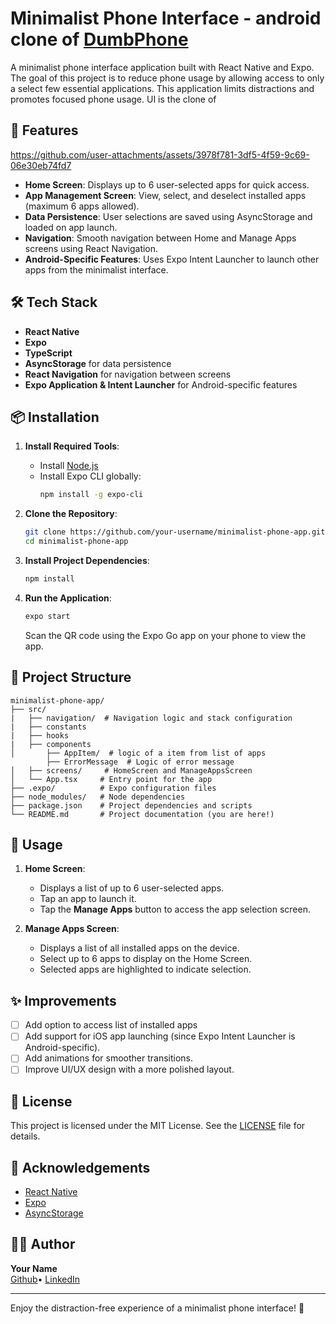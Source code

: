 # Minimalist Phone Interface  - android clone of [DumbPhone](https://dumbphone.so/)

A minimalist phone interface application built with React Native and Expo. The goal of this project is to reduce phone usage by allowing access to only a select few essential applications. This application limits distractions and promotes focused phone usage.
UI is the clone of 
## 🚀 Features






https://github.com/user-attachments/assets/3978f781-3df5-4f59-9c69-06e30eb74fd7






- **Home Screen**: Displays up to 6 user-selected apps for quick access.
- **App Management Screen**: View, select, and deselect installed apps (maximum 6 apps allowed).
- **Data Persistence**: User selections are saved using AsyncStorage and loaded on app launch.
- **Navigation**: Smooth navigation between Home and Manage Apps screens using React Navigation.
- **Android-Specific Features**: Uses Expo Intent Launcher to launch other apps from the minimalist interface.

## 🛠️ Tech Stack

- **React Native**
- **Expo**
- **TypeScript**
- **AsyncStorage** for data persistence
- **React Navigation** for navigation between screens
- **Expo Application & Intent Launcher** for Android-specific features

## 📦 Installation

1. **Install Required Tools**:
   - Install [Node.js](https://nodejs.org/)
   - Install Expo CLI globally:
     ```bash
     npm install -g expo-cli
     ```

2. **Clone the Repository**:
   ```bash
   git clone https://github.com/your-username/minimalist-phone-app.git
   cd minimalist-phone-app
   ```

3. **Install Project Dependencies**:
   ```bash
   npm install
   ```

4. **Run the Application**:
   ```bash
   expo start
   ```
   Scan the QR code using the Expo Go app on your phone to view the app.

## 📂 Project Structure
```
minimalist-phone-app/
├── src/
|   ├── navigation/  # Navigation logic and stack configuration
|   ├── constants
|   ├── hooks
|   ├── components
│       ├── AppItem/  # logic of a item from list of apps
        ├── ErrorMessage  # Logic of error message
│   ├── screens/     # HomeScreen and ManageAppsScreen
│   └── App.tsx     # Entry point for the app
├── .expo/          # Expo configuration files
├── node_modules/   # Node dependencies
├── package.json    # Project dependencies and scripts
└── README.md       # Project documentation (you are here!)
```

## 📜 Usage

1. **Home Screen**:
   - Displays a list of up to 6 user-selected apps.
   - Tap an app to launch it.
   - Tap the **Manage Apps** button to access the app selection screen.

2. **Manage Apps Screen**:
   - Displays a list of all installed apps on the device.
   - Select up to 6 apps to display on the Home Screen.
   - Selected apps are highlighted to indicate selection.


## ✨ Improvements
- [ ] Add option to access list of installed apps
- [ ] Add support for iOS app launching (since Expo Intent Launcher is Android-specific).
- [ ] Add animations for smoother transitions.
- [ ] Improve UI/UX design with a more polished layout.

## 📘 License

This project is licensed under the MIT License. See the [LICENSE](LICENSE) file for details.

## 🙌 Acknowledgements

- [React Native](https://reactnative.dev/)
- [Expo](https://expo.dev/)
- [AsyncStorage](https://react-native-async-storage.github.io/async-storage/docs/usage/)

## 🧑‍💻 Author

**Your Name**  
[Github](https://github.com/shivankkunwar)• [LinkedIn](https://www.linkedin.com/in/shivank-kunwar/s)

---

Enjoy the distraction-free experience of a minimalist phone interface! 🎉
